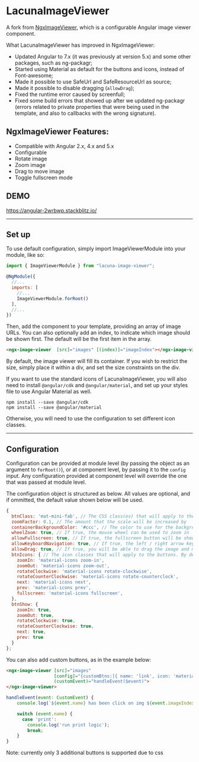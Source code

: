 # LacunaImageViewer

A fork from [NgxImageViewer](https://github.com/jpilfold/ngx-image-viewer), which is a configurable Angular image viewer component.

What LacunaImageViewer has improved in NgxImageViewer:
 * Updated Angular to 7.x (it was previously at version 5.x) and some other packages, such as ng-packagr;
 * Started using Material as default for the buttons and icons, instead of Font-awesome;
 * Made it possible to use SafeUrl and SafeResourceUrl as source; 
 * Made it possible to disable dragging (`allowDrag`);
 * Fixed the runtime error caused by screenfull; 
 * Fixed some build errors that showed up after we updated ng-packagr (errors related to private properties that were being used in the template, and also to callbacks with the wrong signature).

## NgxImageViewer Features:
 * Compatible with Angular 2.x, 4.x and 5.x
 * Configurable
 * Rotate image
 * Zoom image
 * Drag to move image
 * Toggle fullscreen mode

## DEMO

https://angular-2wrbwp.stackblitz.io/

---

## Set up

To use default configuration, simply import ImageViewerModule into your module, like so:

```javascript
import { ImageViewerModule } from "lacuna-image-viewer";

@NgModule({
  //...
  imports: [
    //...
    ImageViewerModule.forRoot()
  ],
  //...
})
```

Then, add the component to your template, providing an array of image URLs. You can also optionally add an index, to indicate which image should be shown first. The default will be the first item in the array.

```html
<ngx-image-viewer  [src]="images" [(index)]="imageIndex"></ngx-image-viewer>
```

By default, the image viewer will fill its container. If you wish to restrict the size, simply place it within a div, and set the size constraints on the div.


If you want to use the standard icons of LacunaImageViewer, you will also need to install `@angular/cdk` and `@angular/material`, and set up your styles file to use Angular Material as well.

```
npm install --save @angular/cdk
npm install --save @angular/material
```

Otherwise, you will need to use the configuration to set different icon classes.


---

## Configuration

Configuration can be provided at module level (by passing the object as an argument to `forRoot()`), or at component level, by passing it to the `config` input. Any configuration provided at component level will override the one that was passed at module level.

The configuration object is structured as below. All values are optional, and if ommitted, the default value shown below will be used.

```javascript
{
  btnClass: 'mat-mini-fab', // The CSS class(es) that will apply to the buttons
  zoomFactor: 0.1, // The amount that the scale will be increased by
  containerBackgroundColor: '#ccc', // The color to use for the background. This can provided in hex, or rgb(a).
  wheelZoom: true, // If true, the mouse wheel can be used to zoom in
  allowFullscreen: true, // If true, the fullscreen button will be shown, allowing the user to entr fullscreen mode
  allowKeyboardNavigation: true, // If true, the left / right arrow keys can be used for navigation
  allowDrag: true, // If true, you will be able to drag the image and move it inside the container
  btnIcons: { // The icon classes that will apply to the buttons. By default, font-awesome is used.
    zoomIn: 'material-icons zoom-in',
	zoomOut: 'material-icons zoom-out',
	rotateClockwise: 'material-icons rotate-clockwise',
	rotateCounterClockwise: 'material-icons rotate-counterclock',
	next: 'material-icons next',
	prev: 'material-icons prev',
	fullscreen: 'material-icons fullscreen',
  },
  btnShow: {
    zoomIn: true,
    zoomOut: true,
    rotateClockwise: true,
    rotateCounterClockwise: true,
    next: true,
    prev: true
  }
};
```

You can also add custom buttons, as in the example below: 

```html 
<ngx-image-viewer [src]="images" 
                  [config]="{customBtns:[{ name: 'link', icon: 'material-icons link' }]}"
                  (customEvent)="handleEvent($event)">
</ngx-image-viewer>
```

```javascript
handleEvent(event: CustomEvent) {
    console.log(`${event.name} has been click on img ${event.imageIndex + 1}`);

    switch (event.name) {
      case 'print':
        console.log('run print logic');
        break;
    }
}
```

Note: currently only 3 additional buttons is supported due to css


